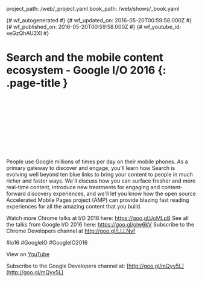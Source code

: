 project_path: /web/_project.yaml
book_path: /web/shows/_book.yaml

{# wf_autogenerated #}
{# wf_updated_on: 2016-05-20T00:59:58.000Z #}
{# wf_published_on: 2016-05-20T00:59:58.000Z #}
{# wf_youtube_id: xeGzQhAU2XI #}

# Search and the mobile content ecosystem - Google I/O 2016 {: .page-title }


<div class="video-wrapper">
  <iframe class="devsite-embedded-youtube-video" data-video-id="xeGzQhAU2XI"
          data-autohide="1" data-showinfo="0" frameborder="0" allowfullscreen>
  </iframe>
</div>

People use Google millions of times per day on their mobile phones. As a primary gateway to discover and engage, you&#x27;ll learn how Search is evolving well beyond ten blue links to bring your content to people in much richer and faster ways. We&#x27;ll discuss how you can surface fresher and more real-time content, introduce new treatments for engaging and content-forward discovery experiences, and we&#x27;ll let you know how the open source Accelerated Mobile Pages project (AMP) can provide blazing fast reading experiences for all the amazing content that you build.

Watch more Chrome talks at I/O 2016 here: https://goo.gl/JoMLpB 
See all the talks from Google I/O 2016 here: https://goo.gl/olw6kV
Subscribe to the Chrome Developers channel at http://goo.gl/LLLNvf 

#io16 #GoogleIO #GoogleIO2016

View on [YouTube](https://youtu.be/xeGzQhAU2XI)

Subscribe to the Google Developers channel at: [http://goo.gl/mQyv5L](http://goo.gl/mQyv5L)
